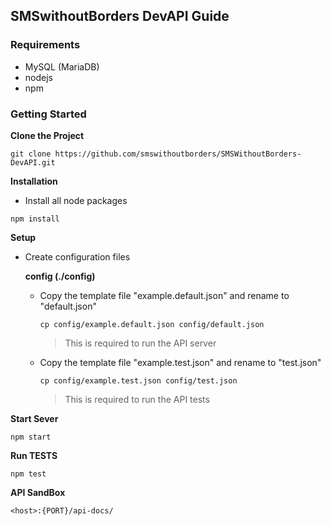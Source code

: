 ## SMSwithoutBorders DevAPI Guide

### Requirements
- MySQL (MariaDB)
- nodejs
- npm

### Getting Started

**Clone the Project**
```
git clone https://github.com/smswithoutborders/SMSWithoutBorders-DevAPI.git
```

**Installation**

* Install all node packages
```
npm install
```

**Setup**

- Create configuration files

    __config (./config)__

    * Copy the template file "example.default.json" and rename to "default.json"
        ```
        cp config/example.default.json config/default.json
        ```
        > This is required to run the API server
    * Copy the template file "example.test.json" and rename to "test.json"
        ```
        cp config/example.test.json config/test.json
        ```
        > This is required to run the API tests 
        
**Start Sever**
```
npm start
```

**Run TESTS**
```
npm test
```

**API SandBox**
```
<host>:{PORT}/api-docs/
```
